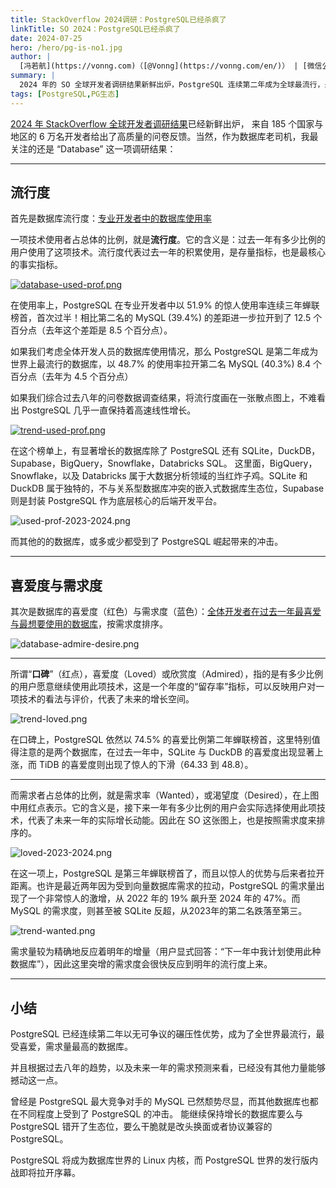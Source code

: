 ```yaml
---
title: StackOverflow 2024调研：PostgreSQL已经杀疯了
linkTitle: SO 2024：PostgreSQL已经杀疯了
date: 2024-07-25
hero: /hero/pg-is-no1.jpg
author: |
  [冯若航](https://vonng.com)（[@Vonng](https://vonng.com/en/)） | [微信公众号](https://mp.weixin.qq.com/s/VD_o1HIUVQHmHGcAS4UNwA)
summary: |
  2024 年的 SO 全球开发者调研结果新鲜出炉，PostgreSQL 连续第二年成为全球最流行，最受喜爱，需求量最高的数据库。已经没有什么力量能阻止 PostgreSQL 吞噬整个数据库世界了！
tags: [PostgreSQL,PG生态]
---
```



[2024 年 StackOverflow 全球开发者调研结果](https://survey.stackoverflow.co/2024/)已经新鲜出炉，
来自 185 个国家与地区的 6 万名开发者给出了高质量的问卷反馈。当然，作为数据库老司机，我最关注的还是 “Database” 这一项调研结果：


------

## 流行度

首先是数据库流行度：[专业开发者中的数据库使用率](https://survey.stackoverflow.co/2024/technology#1-databases)

一项技术使用者占总体的比例，就是**流行度**。它的含义是：过去一年有多少比例的用户使用了这项技术。流行度代表过去一年的积累使用，是存量指标，也是最核心的事实指标。

[![database-used-prof.png](database-used-prof.png)](https://survey.stackoverflow.co/2024/technology#1-databases)

在使用率上，PostgreSQL 在专业开发者中以 51.9% 的惊人使用率连续三年蝉联榜首，首次过半！相比第二名的 MySQL (39.4%) 的差距进一步拉开到了 12.5 个百分点（去年这个差距是 8.5 个百分点）。

如果我们考虑全体开发人员的数据库使用情况，那么 PostgreSQL 是第二年成为世界上最流行的数据库，以 48.7% 的使用率拉开第二名 MySQL (40.3%) 8.4 个百分点（去年为 4.5 个百分点）

如果我们综合过去八年的问卷数据调查结果，将流行度画在一张散点图上，不难看出 PostgreSQL 几乎一直保持着高速线性增长。

[![trend-used-prof.png](trend-used-prof.png)](https://demo.pigsty.cc/d/sf-survey/stackoverflow-survey?orgId=1&viewPanel=45)

在这个榜单上，有显著增长的数据库除了 PostgreSQL 还有 SQLite，DuckDB，Supabase，BigQuery，Snowflake，Databricks SQL。
这里面，BigQuery，Snowflake，以及 Databricks 属于大数据分析领域的当红炸子鸡。SQLite 和 DuckDB 属于独特的，不与关系型数据库冲突的嵌入式数据库生态位，Supabase 则是封装 PostgreSQL 作为底层核心的后端开发平台。 

![used-prof-2023-2024.png](used-prof-2023-2024.png)

而其他的的数据库，或多或少都受到了 PostgreSQL 崛起带来的冲击。



------

## 喜爱度与需求度

其次是数据库的喜爱度（红色）与需求度（蓝色）：[全体开发者在过去一年最喜爱与最想要使用的数据库](https://survey.stackoverflow.co/2024/technology#2-databases)，按需求度排序。

![database-admire-desire.png](database-admire-desire.png)

------

所谓“**口碑**”（红点），喜爱度（Loved）或欣赏度（Admired），指的是有多少比例的用户愿意继续使用此项技术，这是一个年度的“留存率”指标，可以反映用户对一项技术的看法与评价，代表了未来的增长空间。

![trend-loved.png](trend-loved.png)

在口碑上，PostgreSQL 依然以 74.5% 的喜爱比例第二年蝉联榜首，这里特别值得注意的是两个数据库，在过去一年中，SQLite 与 DuckDB 的喜爱度出现显著上涨，而 TiDB 的喜爱度则出现了惊人的下滑（64.33 到 48.8）。

------

而需求者占总体的比例，就是需求率（Wanted），或渴望度（Desired），在上图中用红点表示。它的含义是，接下来一年有多少比例的用户会实际选择使用此项技术，代表了未来一年的实际增长动能。因此在 SO 这张图上，也是按照需求度来排序的。

![loved-2023-2024.png](loved-2023-2024.png)

在这一项上，PostgreSQL 是第三年蝉联榜首了，而且以惊人的优势与后来者拉开距离。也许是最近两年因为受到向量数据库需求的拉动，PostgreSQL 的需求量出现了一个非常惊人的激增，从 2022 年的 19% 飙升至 2024 年的 47%。而 MySQL 的需求度，则甚至被 SQLite 反超，从2023年的第二名跌落至第三。

![trend-wanted.png](trend-wanted.png)

需求量较为精确地反应着明年的增量（用户显式回答：“下一年中我计划使用此种数据库”），因此这里突增的需求度会很快反应到明年的流行度上来。


-------

## 小结

PostgreSQL 已经连续第二年以无可争议的碾压性优势，成为了全世界最流行，最受喜爱，需求量最高的数据库。

并且根据过去八年的趋势，以及未来一年的需求预测来看，已经没有其他力量能够撼动这一点。

曾经是 PostgreSQL 最大竞争对手的 MySQL 已然颓势尽显，而其他数据库也都在不同程度上受到了 PostgreSQL 的冲击。
能继续保持增长的数据库要么与 PostgreSQL 错开了生态位，要么干脆就是改头换面或者协议兼容的 PostgreSQL。

PostgreSQL 将成为数据库世界的 Linux 内核，而 PostgreSQL 世界的发行版内战即将拉开序幕。
